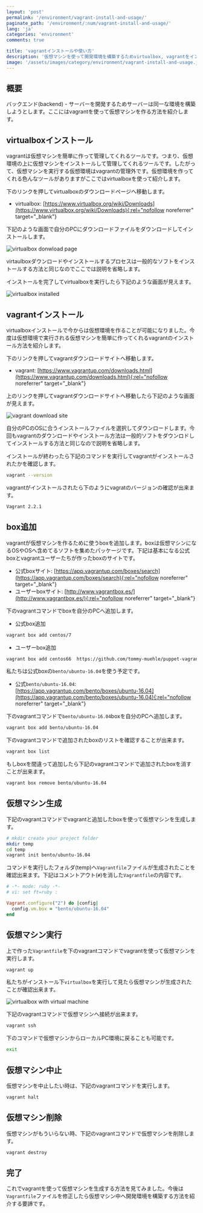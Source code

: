 ```yaml
---
layout: 'post'
permalink: '/environment/vagrant-install-and-usage/'
paginate_path: '/environment/:num/vagrant-install-and-usage/'
lang: 'ja'
categories: 'environment'
comments: true

title: 'vagrantインストールや使い方'
description: '仮想マシンを使って開発環境を構築するためvirtualbox, vagrantをインストールする方法や仮想マシンを作るためvagrantを使う方法について紹介します。'
image: '/assets/images/category/environment/vagrant-install-and-usage.jpg'
---
```



## 概要
バックエンド(backend) - サーバーを開発するためサーバーは同一な環境を構築しようとします。ここにはvagrantを使って仮想マシンを作る方法を紹介します。

## virtualboxインストール
vagrantは仮想マシンを簡単に作って管理してくれるツールです。つまり、仮想環境の上に仮想マシンをインストールして管理してくれるツールです。したがって、仮想マシンを実行する仮想環境はvagrantの管理外です。仮想環境を作ってくれる色んなツールがありますがここではvirtualboxを使って紹介します。

下のリンクを押してvirtualboxのダウンロードページへ移動します。

- virtualbox: [https://www.virtualbox.org/wiki/Downloads](https://www.virtualbox.org/wiki/Downloads){:rel="nofollow noreferrer" target="_blank"}

下記のような画面で自分のPCにダウンロードファイルをダウンロードしてインストールします。

![virtualbox donwload page](/assets/images/category/environment/vagrant-install-and-usage/virtualbox_download.png)

virtaulboxダウンロードやインストールするプロセスは一般的なソフトをインストールする方法と同じなのでここでは説明を省略します。

インストールを完了してvirtualboxを実行したら下記のような画面が見えます。

![virtualbox installed](/assets/images/category/environment/vagrant-install-and-usage/virtualbox_installed.png)

## vagrantインストール
virtualboxインストールで今からは仮想環境を作ることが可能になりました。今度は仮想環境で実行される仮想マシンを簡単に作ってくれるvagrantのインストール方法を紹介します。

下のリンクを押してvagrantダウンロードサイトへ移動します。

- vagrant: [https://www.vagrantup.com/downloads.html](https://www.vagrantup.com/downloads.html){:rel="nofollow noreferrer" target="_blank"}

上のリンクを押してvagrantダウンロードサイトへ移動したら下記のような画面が見えます。

![vagrant download site](/assets/images/category/environment/vagrant-install-and-usage/vagrant_site.png)

自分のPCのOSに合うインストールファイルを選択してダウンロードします。今回もvagrantのダウンロードやインストール方法は一般的ソフトをダウンロドしてインストールする方法と同じなので説明を省略します。

インストールが終わったら下記のコマンドを実行してvagrantがインストールされたかを確認します。

```bash
vagrant --version
```

vagrantがインストールされたら下のようにvagratのバージョンの確認が出来ます。

```bash
Vagrant 2.2.1
```

## box追加
vagrantが仮想マシンを作るために使うboxを追加します。boxは仮想マシンになるOSやOSへ含めてるソフトを集めたパッケージです。下記は基本になる公式boxとvagrantユーザーたちが作ったboxのサイトです。

- 公式boxサイト: [https://app.vagrantup.com/boxes/search](https://app.vagrantup.com/boxes/search){:rel="nofollow noreferrer" target="_blank"}
- ユーザーboxサイト: [http://www.vagrantbox.es/](http://www.vagrantbox.es/){:rel="nofollow noreferrer" target="_blank"}

下のvagrantコマンドでboxを自分のPCへ追加します。

- 公式box追加

```bash
vagrant box add centos/7
```

- ユーザーbox追加

```bash
vagrant box add centos66  https://github.com/tommy-muehle/puppet-vagrant-boxes/releases/download/1.0.0/centos-6.6-x86_64.box
```

私たちは公式boxの```bento/ubuntu-16.04```を使う予定です。

- 公式```bento/ubuntu-16.04```:[https://app.vagrantup.com/bento/boxes/ubuntu-16.04](https://app.vagrantup.com/bento/boxes/ubuntu-16.04){:rel="nofollow noreferrer" target="_blank"}

下のvagrantコマンドで```bento/ubuntu-16.04```boxを自分のPCへ追加します。

```bash
vagrant box add bento/ubuntu-16.04
```

下のvagrantコマンドで追加されたboxのリストを確認することが出来ます。

```bash
vagrant box list
```

もしboxを間違って追加したら下記のvagrantコマンドで追加されたboxを消すことが出来ます。

```bash
vagrant box remove bento/ubuntu-16.04
```

## 仮想マシン生成
下記のvagrantコマンドでvagrantと追加したboxを使って仮想マシンを生成します。

```bash
# mkdir create your project folder
mkdir temp
cd temp
vagrant init bento/ubuntu-16.04
```

コマンドを実行したフォルダ(temp)へ```Vagrantfile```ファイルが生成されたことを確認出来ます。下記はコメントアウト(```#```)を消した```Vagrantfile```の内容です。

```ruby
# -*- mode: ruby -*-
# vi: set ft=ruby :

Vagrant.configure("2") do |config|
  config.vm.box = "bento/ubuntu-16.04"
end
```

## 仮想マシン実行
上で作った```Vagrantfile```を下のvagrantコマンドでvagrantを使って仮想マシンを実行します。

```bash
vagrant up
```

私たちがインストール下```virtualbox```を実行して見たら仮想マシンが生成されたことが確認出来ます。

![virtualbox with virtual machine](/assets/images/category/environment/vagrant-install-and-usage/virtualbox-with-machine.png)

下記のvagrantコマンドで仮想マシンへ接続が出来ます。

```bash
vagrant ssh
```

下のコマンドで仮想マシンからローカルPC環境に戻ることも可能です。

```bash
exit
```

## 仮想マシン中止
仮想マシンを中止したい時は、下記のvagrantコマンドを実行します。

```bash
vagrant halt
```

## 仮想マシン削除
仮想マシンがもういらない時、下記のvagrantコマンドで仮想マシンを削除します。

```bash
vagrant destroy
```

## 完了
これでvagrantを使って仮想マシンを生成する方法を見てみました。今後は```Vagrantfile```ファイルを修正したら仮想マシン中へ開発環境を構築する方法を紹介する要諦です。
